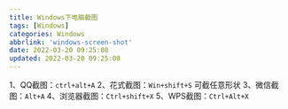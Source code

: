 ```yaml
---
title: Windows下电脑截图
tags: [Windows]
categories: Windows
abbrlink: 'windows-screen-shot'
date: 2022-03-20 09:25:08
updated: 2022-03-20 09:25:08
---
```

1、QQ截图：`ctrl+alt+A`
2、花式截图：`Win+shift+S`  可截任意形状
3、微信截图：`Alt+A`
4、浏览器截图：`Ctrl+shift+X`
5、WPS截图：`Ctrl+Alt+X ` 
